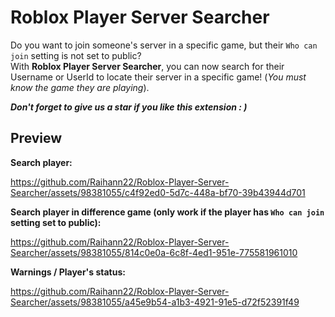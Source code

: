 # Roblox Player Server Searcher

Do you want to join someone's server in a specific game, but their `Who can join` setting is not set to public?  
With **Roblox Player Server Searcher**, you can now search for their Username or UserId to locate their server in a specific game! (*You must know the game they are playing*).

***Don't forget to give us a star if you like this extension : )***

## Preview
**Search player:**

https://github.com/Raihann22/Roblox-Player-Server-Searcher/assets/98381055/c4f92ed0-5d7c-448a-bf70-39b43944d701

**Search player in difference game (only work if the player has `Who can join` setting set to public):**

https://github.com/Raihann22/Roblox-Player-Server-Searcher/assets/98381055/814c0e0a-6c8f-4ed1-951e-775581961010

**Warnings / Player's status:**

https://github.com/Raihann22/Roblox-Player-Server-Searcher/assets/98381055/a45e9b54-a1b3-4921-91e5-d72f52391f49

